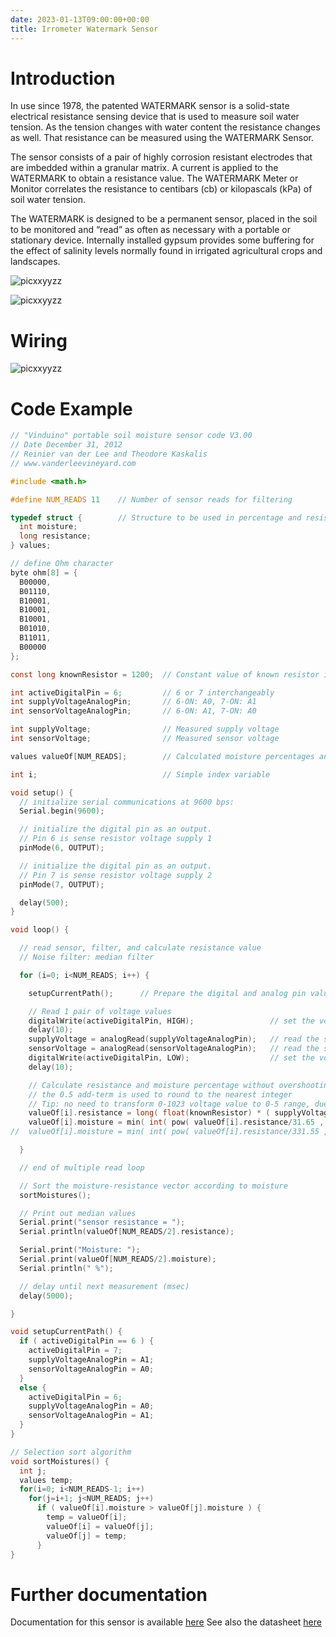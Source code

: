 ```yaml
---
date: 2023-01-13T09:00:00+00:00
title: Irrometer Watermark Sensor
---
```


# Introduction
In use since 1978, the patented WATERMARK sensor is a solid-state electrical resistance sensing device that is used to measure soil water tension. As the tension changes with water content the resistance changes as well. That resistance can be measured using the WATERMARK Sensor. 

The sensor consists of a pair of highly corrosion resistant electrodes that are imbedded within a granular matrix. A current is applied to the WATERMARK to obtain a resistance value. The WATERMARK Meter or Monitor correlates the resistance to centibars (cb) or kilopascals (kPa) of soil water tension. 

The WATERMARK is designed to be a permanent sensor, placed in the soil to be monitored and “read” as often as necessary with a portable or stationary device. Internally installed gypsum provides some buffering for the effect of salinity levels normally found in irrigated agricultural crops and landscapes.

![picxxyyzz](img/pic1.jpg)

![picxxyyzz](img/pic2.png)

# Wiring
![picxxyyzz](img/pic3.jpg)

# Code Example
```c
// "Vinduino" portable soil moisture sensor code V3.00
// Date December 31, 2012
// Reinier van der Lee and Theodore Kaskalis
// www.vanderleevineyard.com

#include <math.h>

#define NUM_READS 11    // Number of sensor reads for filtering

typedef struct {        // Structure to be used in percentage and resistance values matrix to be filtered (have to be in pairs)
  int moisture;
  long resistance;
} values;

// define Ohm character
byte ohm[8] = {
  B00000,
  B01110,
  B10001,
  B10001,
  B10001,
  B01010,
  B11011,
  B00000
};

const long knownResistor = 1200;  // Constant value of known resistor in Ohms

int activeDigitalPin = 6;         // 6 or 7 interchangeably
int supplyVoltageAnalogPin;       // 6-ON: A0, 7-ON: A1
int sensorVoltageAnalogPin;       // 6-ON: A1, 7-ON: A0

int supplyVoltage;                // Measured supply voltage
int sensorVoltage;                // Measured sensor voltage

values valueOf[NUM_READS];        // Calculated moisture percentages and resistances to be sorted and filtered

int i;                            // Simple index variable

void setup() {
  // initialize serial communications at 9600 bps:
  Serial.begin(9600); 

  // initialize the digital pin as an output.
  // Pin 6 is sense resistor voltage supply 1
  pinMode(6, OUTPUT);    

  // initialize the digital pin as an output.
  // Pin 7 is sense resistor voltage supply 2
  pinMode(7, OUTPUT);   

  delay(500);   
}

void loop() {

  // read sensor, filter, and calculate resistance value
  // Noise filter: median filter

  for (i=0; i<NUM_READS; i++) {

    setupCurrentPath();      // Prepare the digital and analog pin values

    // Read 1 pair of voltage values
    digitalWrite(activeDigitalPin, HIGH);                 // set the voltage supply on
    delay(10);
    supplyVoltage = analogRead(supplyVoltageAnalogPin);   // read the supply voltage
    sensorVoltage = analogRead(sensorVoltageAnalogPin);   // read the sensor voltage
    digitalWrite(activeDigitalPin, LOW);                  // set the voltage supply off  
    delay(10); 

    // Calculate resistance and moisture percentage without overshooting 100
    // the 0.5 add-term is used to round to the nearest integer
    // Tip: no need to transform 0-1023 voltage value to 0-5 range, due to following fraction
    valueOf[i].resistance = long( float(knownResistor) * ( supplyVoltage - sensorVoltage ) / sensorVoltage + 0.5 );
    valueOf[i].moisture = min( int( pow( valueOf[i].resistance/31.65 , 1.0/-1.695 ) * 400 + 0.5 ) , 100 );
//  valueOf[i].moisture = min( int( pow( valueOf[i].resistance/331.55 , 1.0/-1.695 ) * 100 + 0.5 ) , 100 );

  }

  // end of multiple read loop

  // Sort the moisture-resistance vector according to moisture
  sortMoistures();

  // Print out median values
  Serial.print("sensor resistance = ");
  Serial.println(valueOf[NUM_READS/2].resistance);

  Serial.print("Moisture: ");
  Serial.print(valueOf[NUM_READS/2].moisture);
  Serial.println(" %");

  // delay until next measurement (msec)
  delay(5000);   

}

void setupCurrentPath() {
  if ( activeDigitalPin == 6 ) {
    activeDigitalPin = 7;
    supplyVoltageAnalogPin = A1;
    sensorVoltageAnalogPin = A0;
  }
  else {
    activeDigitalPin = 6;
    supplyVoltageAnalogPin = A0;
    sensorVoltageAnalogPin = A1;
  }
}

// Selection sort algorithm
void sortMoistures() {
  int j;
  values temp;
  for(i=0; i<NUM_READS-1; i++)
    for(j=i+1; j<NUM_READS; j++)
      if ( valueOf[i].moisture > valueOf[j].moisture ) {
        temp = valueOf[i];
        valueOf[i] = valueOf[j];
        valueOf[j] = temp;
      }
}
```

# Further documentation
Documentation for this sensor is available [here](http://www.emesystems.com/watermark/documents/watermark.pdf) 
See also the datasheet [here](https://vanderleevineyard.com/1/post/2012/08/-the-vinduino-project-3-make-a-low-cost-soil-moisture-sensor-reader.html)
